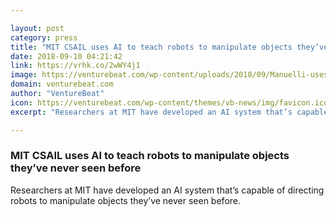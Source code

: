 ```yaml
---

layout: post
category: press
title: "MIT CSAIL uses AI to teach robots to manipulate objects they’ve never seen before"
date: 2018-09-10 04:21:42
link: https://vrhk.co/2wWY4j1
image: https://venturebeat.com/wp-content/uploads/2018/09/Manuelli-uses-the-DON-system-and-Kuka-robot-to-grasp-a-cup.jpg?fit=4608%2C3456&strip=all
domain: venturebeat.com
author: "VentureBeat"
icon: https://venturebeat.com/wp-content/themes/vb-news/img/favicon.ico
excerpt: "Researchers at MIT have developed an AI system that’s capable of directing robots to manipulate objects they’ve never seen before."

---
```


### MIT CSAIL uses AI to teach robots to manipulate objects they’ve never seen before

Researchers at MIT have developed an AI system that’s capable of directing robots to manipulate objects they’ve never seen before.